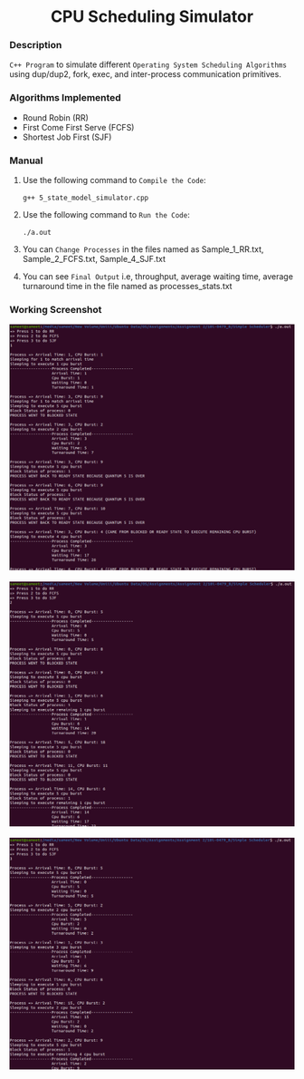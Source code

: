 <h1 align="center">CPU Scheduling Simulator</h1>

### Description
`C++ Program` to simulate different `Operating System Scheduling Algorithms` using dup/dup2, fork, exec, and inter-process communication primitives. 

### Algorithms Implemented
- Round Robin (RR)
- First Come First Serve (FCFS)
- Shortest Job First (SJF)

### Manual
1) Use the following command to `Compile the Code`:
    ```
    g++ 5_state_model_simulator.cpp
    ```

2) Use the following command to `Run the Code`:
    ```
    ./a.out
    ```
3) You can `Change Processes` in the files named as Sample_1_RR.txt, Sample_2_FCFS.txt, Sample_4_SJF.txt
4) You can see `Final Output` i.e, throughput, average waiting time, average turnaround time in the file named as processes_stats.txt
    
### Working Screenshot
<div align="center">
  <img src = "https://github.com/SameetAsadullah/CPU-Scheduling-Simulator/blob/main/extras/working-ss-1.png" alt = "" width="800px"/>
</div>
<br/>
<div align="center">
  <img src = "https://github.com/SameetAsadullah/CPU-Scheduling-Simulator/blob/main/extras/working-ss-2.png" alt = "" width="800px"/>
</div>
<br/>
<div align="center">
  <img src = "https://github.com/SameetAsadullah/CPU-Scheduling-Simulator/blob/main/extras/working-ss-3.png" alt = "" width="800px"/>
</div>
